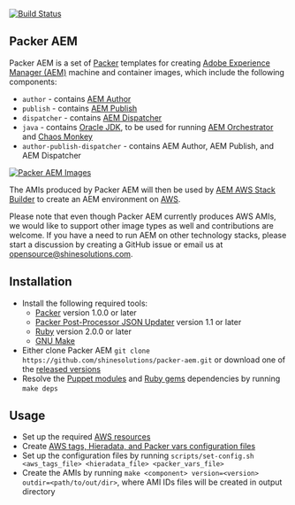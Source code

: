 [![Build Status](https://img.shields.io/travis/shinesolutions/packer-aem.svg)](http://travis-ci.org/shinesolutions/packer-aem)

Packer AEM
----------

Packer AEM is a set of [Packer](https://www.packer.io/) templates for creating [Adobe Experience Manager (AEM)](http://www.adobe.com/au/marketing-cloud/enterprise-content-management.html) machine and container images, which include the following components:

* `author` - contains [AEM Author](https://helpx.adobe.com/experience-manager/6-3/sites/authoring/using/author.html)
* `publish` - contains [AEM Publish](https://helpx.adobe.com/experience-manager/6-3/sites/authoring/using/author.html)
* `dispatcher` - contains [AEM Dispatcher](https://helpx.adobe.com/experience-manager/dispatcher/using/dispatcher.html)
* `java` - contains [Oracle JDK](http://www.oracle.com/technetwork/java/javase/downloads/index.html), to be used for running [AEM Orchestrator](https://github.com/shinesolutions/aem-orchestrator) and [Chaos Monkey](https://netflix.github.io/chaosmonkey/)
* `author-publish-dispatcher` - contains AEM Author, AEM Publish, and AEM Dispatcher

[![Packer AEM Images](https://raw.github.com/shinesolutions/packer-aem/master/docs/packer-aem-images.png)](https://raw.github.com/shinesolutions/packer-aem/master/docs/packer-aem-images.png)

The AMIs produced by Packer AEM will then be used by [AEM AWS Stack Builder](https://github.com/shinesolutions/aem-aws-stack-builder) to create an AEM environment on [AWS](https://aws.amazon.com/).

Please note that even though Packer AEM currently produces AWS AMIs, we would like to support other image types as well and contributions are welcome. If you have a need to run AEM on other technology stacks, please start a discussion by creating a GitHub issue or email us at [opensource@shinesolutions.com](mailto://opensource@shinesolutions.com).

Installation
------------

- Install the following required tools:
  * [Packer](https://www.packer.io/) version 1.0.0 or later
  * [Packer Post-Processor JSON Updater](https://github.com/cliffano/packer-post-processor-json-updater) version 1.1 or later
  * [Ruby](https://www.ruby-lang.org/en/) version 2.0.0 or later
  * [GNU Make](https://www.gnu.org/software/make/)
- Either clone Packer AEM `git clone https://github.com/shinesolutions/packer-aem.git` or download one of the [released versions](https://github.com/shinesolutions/packer-aem/releases)
- Resolve the [Puppet modules](https://github.com/shinesolutions/packer-aem/blob/master/Puppetfile) and [Ruby gems](https://github.com/shinesolutions/packer-aem/blob/master/Puppetfile) dependencies by running `make deps`

Usage
-----

- Set up the required [AWS resources](https://github.com/shinesolutions/packer-aem/blob/master/docs/aws-resources.md)
- Create [AWS tags, Hieradata, and Packer vars configuration files](https://github.com/shinesolutions/packer-aem/blob/master/docs/configuration.md)
- Set up the configuration files by running `scripts/set-config.sh <aws_tags_file> <hieradata_file> <packer_vars_file>`
- Create the AMIs by running `make <component> version=<version> outdir=<path/to/out/dir>`, where AMI IDs files will be created in output directory
